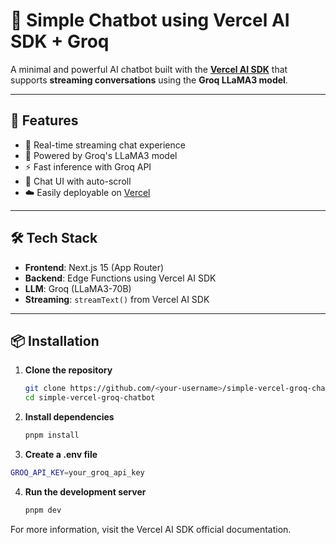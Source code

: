 # 🧠 Simple Chatbot using Vercel AI SDK + Groq

A minimal and powerful AI chatbot built with the **[Vercel AI SDK](https://sdk.vercel.ai)** that supports **streaming conversations** using the **Groq LLaMA3 model**.

---

## 🚀 Features

- 🔁 Real-time streaming chat experience  
- 🧠 Powered by Groq's LLaMA3 model  
- ⚡ Fast inference with Groq API  
- 💬 Chat UI with auto-scroll  
- ☁️ Easily deployable on [Vercel](https://vercel.com)

---

## 🛠️ Tech Stack

- **Frontend**: Next.js 15 (App Router)  
- **Backend**: Edge Functions using Vercel AI SDK  
- **LLM**: Groq (LLaMA3-70B)  
- **Streaming**: `streamText()` from Vercel AI SDK

---

## 📦 Installation

1. **Clone the repository**
   ```bash
   git clone https://github.com/<your-username>/simple-vercel-groq-chatbot.git
   cd simple-vercel-groq-chatbot
   ```
2. **Install dependencies**
   ```bash
   pnpm install
   ```
 3. **Create a .env file**
   ```bash
   GROQ_API_KEY=your_groq_api_key
   ```
 4. **Run the development server**
    ```bash
    pnpm dev
    ```
For more information, visit the Vercel AI SDK official documentation.

